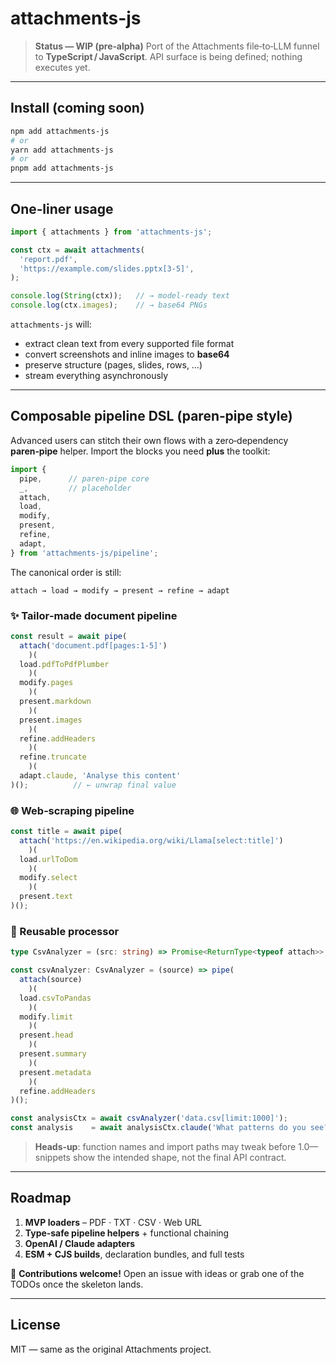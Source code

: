 # attachments-js

> **Status — WIP (pre‑alpha)**
> Port of the Attachments file‑to‑LLM funnel to **TypeScript / JavaScript**.
> API surface is being defined; nothing executes yet.

---

## Install (coming soon)

```bash
npm add attachments-js
# or
yarn add attachments-js
# or
pnpm add attachments-js
```

---

## One‑liner usage

```ts
import { attachments } from 'attachments-js';

const ctx = await attachments(
  'report.pdf',
  'https://example.com/slides.pptx[3-5]',
);

console.log(String(ctx));   // → model‑ready text
console.log(ctx.images);    // → base64 PNGs
```

`attachments-js` will:

* extract clean text from every supported file format
* convert screenshots and inline images to **base64**
* preserve structure (pages, slides, rows, …)
* stream everything asynchronously

---

## Composable pipeline DSL (paren‑pipe style)

Advanced users can stitch their own flows with a zero‑dependency **paren‑pipe** helper. Import the blocks you need **plus** the toolkit:

```ts
import {
  pipe,      // paren‑pipe core
  _,         // placeholder
  attach,
  load,
  modify,
  present,
  refine,
  adapt,
} from 'attachments-js/pipeline';
```

The canonical order is still:

`attach → load → modify → present → refine → adapt`

### ✨ Tailor‑made document pipeline

```ts
const result = await pipe(
  attach('document.pdf[pages:1-5]')
    )(
  load.pdfToPdfPlumber
    )(
  modify.pages
    )(
  present.markdown
    )(
  present.images
    )(
  refine.addHeaders
    )(
  refine.truncate
    )(
  adapt.claude, 'Analyse this content'
)();          // ← unwrap final value
```

### 🌐 Web‑scraping pipeline

```ts
const title = await pipe(
  attach('https://en.wikipedia.org/wiki/Llama[select:title]')
    )(
  load.urlToDom
    )(
  modify.select
    )(
  present.text
)();
```

### 🔁 Reusable processor

```ts
type CsvAnalyzer = (src: string) => Promise<ReturnType<typeof attach>>;

const csvAnalyzer: CsvAnalyzer = (source) => pipe(
  attach(source)
    )(
  load.csvToPandas
    )(
  modify.limit
    )(
  present.head
    )(
  present.summary
    )(
  present.metadata
    )(
  refine.addHeaders
)();

const analysisCtx = await csvAnalyzer('data.csv[limit:1000]');
const analysis    = await analysisCtx.claude('What patterns do you see?');
```

> **Heads‑up**: function names and import paths may tweak before 1.0—snippets show the intended shape, not the final API contract.

---

## Roadmap

1. **MVP loaders** – PDF · TXT · CSV · Web URL
2. **Type‑safe pipeline helpers** + functional chaining
3. **OpenAI / Claude adapters**
4. **ESM + CJS builds**, declaration bundles, and full tests

👀 **Contributions welcome!** Open an issue with ideas or grab one of the TODOs once the skeleton lands.

---

## License

MIT — same as the original Attachments project.
